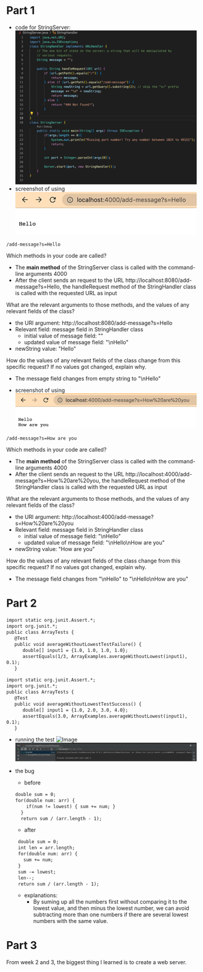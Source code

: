 # Part 1
* code for StringServer: 
![Image](code.png)
* screenshot of using 
![Image](hello.png)
```
/add-message?s=Hello
```
Which methods in your code are called?
* The **main method** of the StringServer class is called with the command-line arguments 4000
* After the client sends an request to the URL  http://localhost:8080/add-message?s=Hello, the handleRequest method of the StringHandler class is called with the requested URL as input

What are the relevant arguments to those methods, and the values of any relevant fields of the class?
* the URI argument: http://localhost:8080/add-message?s=Hello
* Relevant field: message field in StringHandler class
  * initial value of message field: ""
  * updated value of message field: "\nHello"
* newString value: "Hello"

How do the values of any relevant fields of the class change from this specific request? If no values got changed, explain why.
* The message field changes from empty string to "\nHello" 

* screenshot of using 
![Image](how_are_you.png)
```
/add-message?s=How are you
```
Which methods in your code are called?
* The **main method** of the StringServer class is called with the command-line arguments 4000
* After the client sends an request to the URL http://localhost:4000/add-message?s=How%20are%20you, the handleRequest method of the StringHandler class is called with the requested URL as input

What are the relevant arguments to those methods, and the values of any relevant fields of the class?
* the URI argument: http://localhost:4000/add-message?s=How%20are%20you
* Relevant field: message field in StringHandler class
  * initial value of message field: "\nHello"
  * updated value of message field: "\nHello\nHow are you"
* newString value: "How are you"

How do the values of any relevant fields of the class change from this specific request? If no values got changed, explain why.
* The message field changes from "\nHello" to "\nHello\nHow are you"


# Part 2

```
import static org.junit.Assert.*;
import org.junit.*;
public class ArrayTests {
   @Test 
   public void averageWithoutLowestTestFailure() { 
      double[] input1 = {1.0, 1.0, 1.0, 1.0};
      assertEquals(1/3, ArrayExamples.averageWithoutLowest(input1), 0.1);
   }
```

```
import static org.junit.Assert.*;
import org.junit.*;
public class ArrayTests {
   @Test 
   public void averageWithoutLowestTestSuccess() { 
      double[] input1 = {1.0, 2.0, 3.0, 4.0};
      assertEquals(3.0, ArrayExamples.averageWithoutLowest(input1), 0.1);
   }
```
* running the test
![Image](failture.png)
![Image](success.png)

* the bug
  * before
  ```
  double sum = 0;
  for(double num: arr) {
      if(num != lowest) { sum += num; }
    }
    return sum / (arr.length - 1);
  ```
  * after 
   ```
    double sum = 0;
    int len = arr.length;
    for(double num: arr) { 
      sum += num;
    }
    sum -= lowest;
    len--;
    return sum / (arr.length - 1);
   ```
  * explanations:
    * By suming up all the numbers first without comparing it to the lowest value, and then minus the lowest number, we can avoid subtracting more than one numbers if there are several lowest numbers with the same value. 

# Part 3
From week 2 and 3, the biggest thing I learned is to create a web server. 

